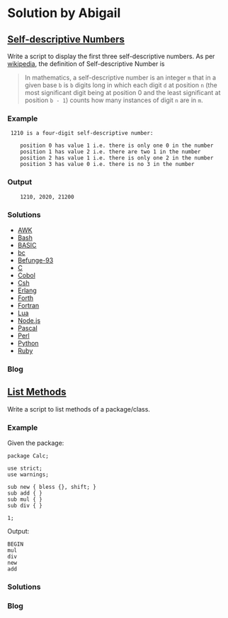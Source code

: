 # Solution by Abigail
## [Self-descriptive Numbers](https://perlweeklychallenge.org/blog/perl-weekly-challenge-107/#TASK1)

Write a script to display the first three self-descriptive numbers.
As per [wikipedia](https://en.wikipedia.org/wiki/Self-descriptive_number),
the definition of Self-descriptive Number is

> In mathematics, a self-descriptive number is an integer `m` that in a
> given base `b` is `b` digits long in which each digit `d` at position `n`
> (the most significant digit being at position 0 and the least
> significant at position `b - 1`) counts how many instances of
> digit `n` are in `m`.

### Example
~~~~
 1210 is a four-digit self-descriptive number:

    position 0 has value 1 i.e. there is only one 0 in the number
    position 1 has value 2 i.e. there are two 1 in the number
    position 2 has value 1 i.e. there is only one 2 in the number
    position 3 has value 0 i.e. there is no 3 in the number
~~~~

### Output
~~~~
    1210, 2020, 21200
~~~~

### Solutions
* [AWK](awk/ch-1.awk)
* [Bash](bash/ch-1.awk)
* [BASIC](basic/ch-1.bas)
* [bc](bc/ch-1.bc)
* [Befunge-93](befunge-93/ch-1.bf93)
* [C](c/ch-1.c)
* [Cobol](cobol/ch-1.cb)
* [Csh](csh/ch-1.csh)
* [Erlang](erlang/ch-1.erl)
* [Forth](forth/ch-1.fs)
* [Fortran](fortran/ch-1.fs)
* [Lua](lua/ch-1.lua)
* [Node.js](lua/ch-1.js)
* [Pascal](pascal/ch-1.pl)
* [Perl](perl/ch-1.pl)
* [Python](python/ch-1.py)
* [Ruby](ruby/ch-1.rb)

### Blog

## [List Methods](https://perlweeklychallenge.org/blog/perl-weekly-challenge-107/#TASK2)

Write a script to list methods of a package/class.

### Example
Given the package:
~~~~
package Calc;

use strict;
use warnings;

sub new { bless {}, shift; }
sub add { }
sub mul { }
sub div { }

1;
~~~~
Output:
~~~~
BEGIN
mul
div
new
add
~~~~

### Solutions

### Blog

